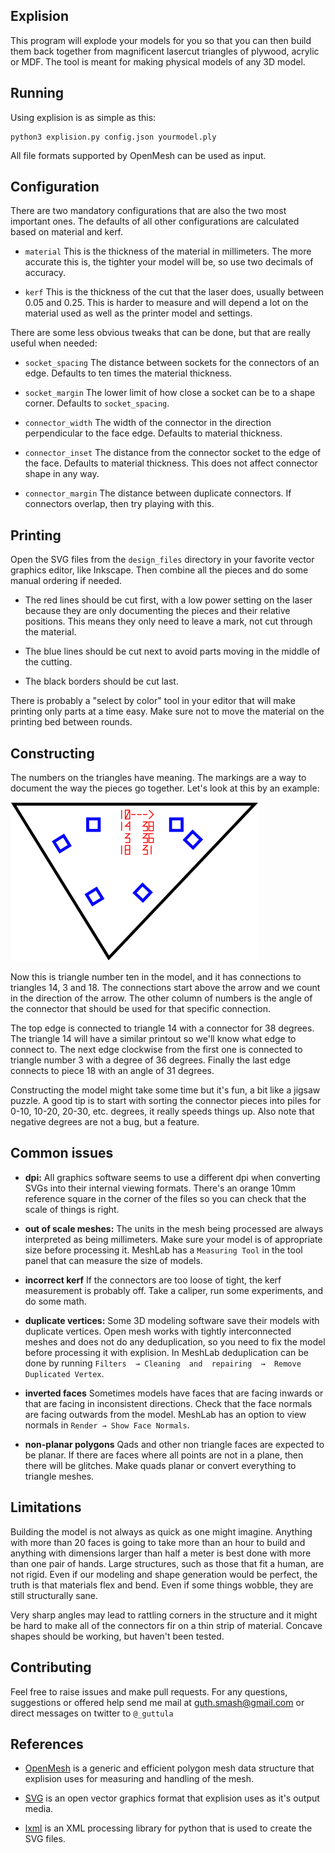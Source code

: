 Explision
---------
This program  will explode your  models for you  so that you  can then
build  them  back  together  from magnificent  lasercut  triangles  of
plywood, acrylic or MDF. The tool  is meant for making physical models
of any 3D model.

Running
-------
Using explision is as simple as this:

	python3 explision.py config.json yourmodel.ply

All file formats supported by OpenMesh can be used as input.

Configuration
-------------
There  are  two  mandatory  configurations   that  are  also  the  two
most  important ones.  The defaults  of all  other configurations  are
calculated based on material and kerf.

- `material` This is the thickness of the material in millimeters. The
more accurate  this is,  the tighter  your model will  be, so  use two
decimals of accuracy.

- `kerf` This is the thickness of the cut that the laser does, usually
between 0.05 and 0.25. This is harder to measure and will depend a lot
on the material used as well as the printer model and settings.

There are  some less  obvious tweaks  that can be  done, but  that are
really useful when needed:

- `socket_spacing` The distance between  sockets for the connectors of
an edge. Defaults to ten times the material thickness.

- `socket_margin` The  lower limit of how  close a socket can  be to a
shape corner. Defaults to `socket_spacing`.

-  `connector_width`  The width  of  the  connector in  the  direction
perpendicular to the face edge. Defaults to material thickness.

- `connector_inset` The distance from the connector socket to the edge
of  the face.  Defaults to  material thickness.  This does  not affect
connector shape in any way.

-  `connector_margin` The  distance between  duplicate connectors.  If
connectors overlap, then try playing with this.

Printing
--------
Open the SVG files from  the `design_files` directory in your favorite
vector graphics editor, like Inkscape. Then combine all the pieces and
do some manual ordering if needed.

- The red lines  should be cut first, with a low  power setting on the
laser because they are only  documenting the pieces and their relative
positions. This means they only need  to leave a mark, not cut through
the material.

- The  blue lines  should be  cut next  to avoid  parts moving  in the
middle of the cutting.

- The black borders should be cut last.

There is  probably a "select by  color" tool in your  editor that will
make printing  only parts at  a time easy. Make  sure not to  move the
material on the printing bed between rounds.

Constructing
------------
The numbers on  the triangles have meaning. The markings  are a way to
document the  way the  pieces go  together. Let's look  at this  by an
example:

![Example of a triangle](./doc/example_trianlge.png)

Now this is  triangle number ten in the model,  and it has connections
to triangles 14,  3 and 18. The connections start  above the arrow and
we count in the direction of the arrow. The other column of numbers is
the  angle of  the connector  that should  be used  for that  specific
connection.

The  top edge  is connected  to triangle  14 with  a connector  for 38
degrees. The  triangle 14 will have  a similar printout so  we'll know
what edge to connect to. The next edge clockwise from the first one is
connected to  triangle number 3 with  a degree of 36  degrees. Finally
the last edge connects to piece 18 with an angle of 31 degrees.

Constructing the model might take some time but it's fun, a bit like a
jigsaw  puzzle. A  good tip  is to  start with  sorting the  connector
pieces  into piles  for 0-10,  10-20, 20-30,  etc. degrees,  it really
speeds things up. Also note that negative degrees are not a bug, but a
feature.

Common issues
------------
- **dpi:**  All graphics software  seems to  use a different  dpi when
converting SVGs into their internal viewing formats. There's an orange
10mm reference square in the corner of the files so you can check that
the scale of things is right.

- **out of  scale meshes:** The units in the  mesh being processed are
always interpreted  as being millimeters.  Make sure your model  is of
appropriate size before processing it.  MeshLab has a `Measuring Tool`
in the tool panel that can measure the size of models.

-  **incorrect  kerf** If  the  connectors  are  too loose  of  tight,
the  kerf  measurement is  probably  off.  Take  a caliper,  run  some
experiments, and do some math.

- **duplicate vertices:** Some 3D  modeling software save their models
with duplicate  vertices. Open mesh works  with tightly interconnected
meshes and does not do any deduplication, so you need to fix the model
before processing it  with explision. In MeshLab  deduplication can be
done  by  running  `Filters  → Cleaning  and  repairing  →  Remove
Duplicated Vertex`.

-  **inverted faces**  Sometimes  models have  faces  that are  facing
inwards or that are facing  in inconsistent directions. Check that the
face normals are facing outwards from the model. MeshLab has an option
to view normals in `Render → Show Face Normals`.

-  **non-planar  polygons** Qads  and  other  non triangle  faces  are
expected to be planar. If there are  faces where all points are not in
a plane,  then there will  be glitches.  Make quads planar  or convert
everything to triangle meshes.

Limitations
-----------
Building  the model  is  not always  as quick  as  one might  imagine.
Anything with more than 20 faces is going to take more than an hour to
build and  anything with dimensions larger  than half a meter  is best
done with more than one pair of hands. Large structures, such as those
that  fit a  human, are  not  rigid. Even  if our  modeling and  shape
generation  would be  perfect, the  truth is  that materials  flex and
bend. Even if some things wobble, they are still structurally sane.

Very sharp angles may lead to rattling corners in the structure and it
might be  hard to make all  of the connectors  fir on a thin  strip of
material. Concave shapes should be working, but haven't been tested.

Contributing
------------
Feel free to  raise issues and make pull requests.  For any questions,
suggestions or  offered help send  me mail at  guth.smash@gmail.com or
direct messages on twitter to `@_guttula`

References
----------
- [OpenMesh](https://www.openmesh.org/)
is a generic and efficient  polygon mesh data structure that explision
uses for measuring and handling of the mesh.

- [SVG](https://developer.mozilla.org/en-US/docs/Web/SVG/Element)
is an open  vector graphics format that explision uses  as it's output
media.

- [lxml](http://lxml.de/)
is an XML processing library for python that is used to create the SVG
files.
